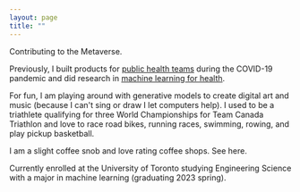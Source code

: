 ```yaml
---
layout: page
title: ""
---
```


Contributing to the Metaverse. 

Previously, I built products for [public health teams](https://flatten.ca) during the COVID-19 pandemic and did research in [machine learning for health](https://shreyj.com/previous).

For fun, I am playing around with generative models to create digital art and music (because I can't sing or draw I let computers help). I used to be a triathlete qualifying for three World Championships for Team Canada Triathlon and love to race road bikes, running races, swimming, rowing, and play pickup basketball. 

I am a slight coffee snob and love rating coffee shops. See here. 

Currently enrolled at the University of Toronto studying Engineering Science with a major in machine learning (graduating 2023 spring). 

